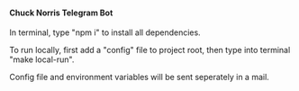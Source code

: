#### Chuck Norris Telegram Bot ####

In terminal, type "npm i" to install all dependencies.

To run locally, first add a "config" file to project root,
then type into terminal "make local-run".

Config file and environment variables will be sent seperately in a mail.
